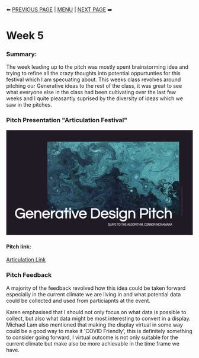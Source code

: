 :arrow_left: [PREVIOUS PAGE](https://github.com/connor-mcnamara/Slave-to-the-algorithm/tree/master/week%206 "PREVIOUS PAGE") | [MENU](https://github.com/connor-mcnamara/Slave-to-the-algorithm/blob/master/README.md "MENU")  | [NEXT PAGE](https://github.com/connor-mcnamara/Slave-to-the-algorithm/tree/master/week%204 "NEXT PAGE") :arrow_right:

# Week 5

### Summary:
The week leading up to the pitch was mostly spent brainstorming idea and trying to refine all the crazy thoughts into potential oppurtunties for this festival which I am specuating about. This weeks class revolves around pitching our Generative ideas to the rest of the class, it was great to see what everyone else in the class had been cultivating over the last few weeks and I quite pleasantly suprised by the diversity of ideas which we saw in the pitches. 

###  Pitch Presentation "Articulation Festival"

![](PitchTitlePage.png)

#### Pitch link:
[Articulation Link](https://docs.google.com/presentation/d/e/2PACX-1vTX7iR91wN05M9mjJxn5TV2suz5eh8qPJ3lzxB-3-ZtxtbXJWrhRufdbpznjyl7dLwiIkUL25ZFgLem/pub?start=false&loop=false&delayms=3000 "Articulation Link")

### Pitch Feedback 

A majority of the feedback revolved how this idea could be taken forward especially in the current climate we are living in and what potential data could be collected and used from particiapnts at the event. 

Karen emphasised that I should not only focus on what data is possible to collect, but also what data might be most interesting to convert in a display. Michael Lam also mentioned that making the display virtual in some way could be a good way to make it 'COVID Friendly', this is definitely something to consider going forward, I virtual outcome is not only suitable for the current climate but make also be more achievable in the time frame we have.




